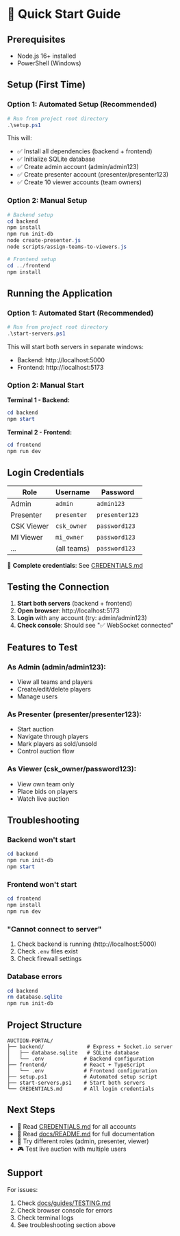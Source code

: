 # 🚀 Quick Start Guide

## Prerequisites
- Node.js 16+ installed
- PowerShell (Windows)

## Setup (First Time)

### Option 1: Automated Setup (Recommended)
```powershell
# Run from project root directory
.\setup.ps1
```

This will:
- ✅ Install all dependencies (backend + frontend)
- ✅ Initialize SQLite database
- ✅ Create admin account (admin/admin123)
- ✅ Create presenter account (presenter/presenter123)  
- ✅ Create 10 viewer accounts (team owners)

### Option 2: Manual Setup
```powershell
# Backend setup
cd backend
npm install
npm run init-db
node create-presenter.js
node scripts/assign-teams-to-viewers.js

# Frontend setup
cd ../frontend
npm install
```

## Running the Application

### Option 1: Automated Start (Recommended)
```powershell
# Run from project root directory
.\start-servers.ps1
```

This will start both servers in separate windows:
- Backend: http://localhost:5000
- Frontend: http://localhost:5173

### Option 2: Manual Start

**Terminal 1 - Backend:**
```powershell
cd backend
npm start
```

**Terminal 2 - Frontend:**
```powershell
cd frontend
npm run dev
```

## Login Credentials

| Role | Username | Password |
|------|----------|----------|
| Admin | `admin` | `admin123` |
| Presenter | `presenter` | `presenter123` |
| CSK Viewer | `csk_owner` | `password123` |
| MI Viewer | `mi_owner` | `password123` |
| ... | (all teams) | `password123` |

📖 **Complete credentials**: See [CREDENTIALS.md](CREDENTIALS.md)

## Testing the Connection

1. **Start both servers** (backend + frontend)
2. **Open browser**: http://localhost:5173
3. **Login** with any account (try: admin/admin123)
4. **Check console**: Should see "✅ WebSocket connected"

## Features to Test

### As Admin (admin/admin123):
- View all teams and players
- Create/edit/delete players
- Manage users

### As Presenter (presenter/presenter123):
- Start auction
- Navigate through players
- Mark players as sold/unsold
- Control auction flow

### As Viewer (csk_owner/password123):
- View own team only
- Place bids on players
- Watch live auction

## Troubleshooting

### Backend won't start
```powershell
cd backend
npm run init-db
npm start
```

### Frontend won't start
```powershell
cd frontend
npm install
npm run dev
```

### "Cannot connect to server"
1. Check backend is running (http://localhost:5000)
2. Check `.env` files exist
3. Check firewall settings

### Database errors
```powershell
cd backend
rm database.sqlite
npm run init-db
```

## Project Structure

```
AUCTION-PORTAL/
├── backend/              # Express + Socket.io server
│   ├── database.sqlite   # SQLite database
│   └── .env             # Backend configuration
├── frontend/            # React + TypeScript
│   └── .env             # Frontend configuration  
├── setup.ps1            # Automated setup script
├── start-servers.ps1    # Start both servers
└── CREDENTIALS.md       # All login credentials
```

## Next Steps

- 📖 Read [CREDENTIALS.md](CREDENTIALS.md) for all accounts
- 📖 Read [docs/README.md](docs/README.md) for full documentation
- 🧪 Try different roles (admin, presenter, viewer)
- 🎮 Test live auction with multiple users

## Support

For issues:
1. Check [docs/guides/TESTING.md](docs/guides/TESTING.md)
2. Check browser console for errors
3. Check terminal logs
4. See troubleshooting section above
